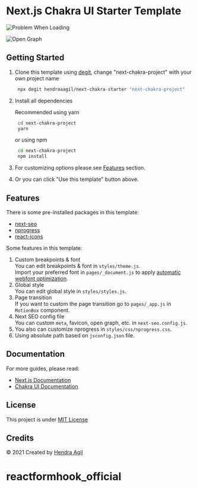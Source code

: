# Next.js Chakra UI Starter Template

![Problem When Loading](https://cleanshot-cloud-fra.s3.eu-central-1.amazonaws.com/media/7302/bqUIDOubNCIjhDuEHsTANzVYhhIu3oHC9brRe8Om.jpeg?X-Amz-Content-Sha256=UNSIGNED-PAYLOAD&X-Amz-Security-Token=IQoJb3JpZ2luX2VjENL%2F%2F%2F%2F%2F%2F%2F%2F%2F%2FwEaDGV1LWNlbnRyYWwtMSJIMEYCIQCS7OFA3zH%2BFz6QUygjhx%2BLneczrOETw35JlGdvxJ0NIwIhAIJWAhqa%2BgWTwps%2BX4uk%2FB0hz0MCg%2Fg0vjuukegJMacLKqgCCPv%2F%2F%2F%2F%2F%2F%2F%2F%2F%2FwEQABoMOTE5NTE0NDkxNjc0IgwK3RGY9qCh99eeS8Aq%2FAFVX%2Fi2ue%2Ft2a%2Bxi0Pe%2Fh26lBlsa4B39r0y0FztCllyGb5qi72aaq29DU66YchpY7MN%2F4VSsIji0aukAqm0ndcJPVS3jmZSyS9UiOSi%2BxebIfzvNHwKferheeYwOIsAUJd4XexcqmY5MLND%2Fy%2BkDno3IkcIY%2F9hJMC7LZIDAtJ1%2BrJ5LCqbFM8%2BgT5N2setKcGryNN28mAu0bVVe149Sv15sH2w0ebr5BJBsT4%2Ff58rzewp6VU1t50v8laHrVHuzu7CKtEdoZGQ8z7I30fu8rHm1JyPzGwMp4SRsKoDcvNuXqycy0ZJm1gKZ4oZ%2BbFg7Zsb28bXIiM1v7gXQAswjISMiQY6mQETdZtoIL6Kr6QzK6Ban6h%2B1sP5uyRmqJOu7CLYRupy4ezMqpXaj7%2FI4m0JoUxrzuv7CjGYBrdAcGlnbAsVMuHeKXeR3J3a%2BOfmgxwsL3nk5yY6xCU9j%2Fc5V61xVvmmBz1kkphNxjmo3QJv7U%2FhaQET4PZPOXISv1gorzRkw%2Fg8Q26uQacqj5UmT%2F80kk0yNOI8riDgRiuXyzc%3D&X-Amz-Algorithm=AWS4-HMAC-SHA256&X-Amz-Credential=ASIA5MF2VVMNE3Z2T54C%2F20210823%2Feu-central-1%2Fs3%2Faws4_request&X-Amz-Date=20210823T030606Z&X-Amz-SignedHeaders=host&X-Amz-Expires=300&X-Amz-Signature=5afe93038afdd594b719fee0f3a702005c717253c26a49f7cf114bcb05f12759)

![Open Graph](https://og-image.vercel.app/**Next.js%20Chakra**%20Starter.png?theme=light&md=1&fontSize=125px&images=https%3A%2F%2Fassets.vercel.com%2Fimage%2Fupload%2Ffront%2Fassets%2Fdesign%2Fnextjs-black-logo.svg&images=https%3A%2F%2Fraw.githubusercontent.com%2Fchakra-ui%2Fchakra-ui%2Fbf775929a6d73a3aa69e44d5d38542449871475c%2Flogo%2Flogomark-colored.svg)

## Getting Started

1. Clone this template using [degit](https://github.com/Rich-Harris/degit), change "next-chakra-project" with your own project name <br />

   ```bash
    npx degit hendraaagil/next-chakra-starter "next-chakra-project"
   ```

2. Install all dependencies <br />

   Recommended using yarn

   ```bash
    cd next-chakra-project
    yarn
   ```

   or using npm

   ```bash
    cd next-chakra-project
    npm install
   ```

3. For customizing options please see [Features](#features) section.

4. Or you can click "Use this template" button above.

## Features

There is some pre-installed packages in this template:

- [next-seo](https://github.com/garmeeh/next-seo)
- [nprogress](https://github.com/rstacruz/nprogress)
- [react-icons](https://github.com/react-icons/react-icons)

Some features in this template:

1. Custom breakpoints & font <br />
   You can edit breakpoints & font in `styles/theme.js`. <br />
   Import your preferred font in `pages/_document.js` to apply [automatic webfont optimization](https://nextjs.org/blog/next-10-2#automatic-webfont-optimization).
2. Global style <br/>
   You can edit global style in `styles/styles.js`.
3. Page transition <br />
   If you want to custom the page transition go to `pages/_app.js` in `MotionBox` component.
4. Next SEO config file <br />
   You can custom `meta`, favicon, open graph, etc. in `next-seo.config.js`.
5. You also can customize nprogress in `styles/css/nprogress.css`.
6. Using absolute path based on `jsconfig.json` file.

## Documentation

For more guides, please read:

- [Next.js Documentation](https://nextjs.org/docs)
- [Chakra UI Documentation](https://chakra-ui.com/)

## License

This project is under [MIT License](LICENSE)

## Credits

&copy; 2021 Created by [Hendra Agil](https://github.com/hendraaagil)

# reactformhook_official
